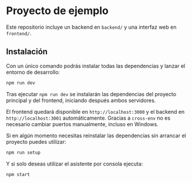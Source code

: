 # Proyecto de ejemplo

Este repositorio incluye un backend en `backend/` y una interfaz web en `frontend/`.

## Instalación

Con un único comando podrás instalar todas las dependencias y lanzar el entorno de desarrollo:

```bash
npm run dev
```

Tras ejecutar `npm run dev` se instalarán las dependencias del proyecto principal y del frontend, iniciando después ambos servidores.

El frontend quedará disponible en `http://localhost:3000` y el backend en `http://localhost:3001` automáticamente. Gracias a `cross-env` no es necesario cambiar puertos manualmente, incluso en Windows.

Si en algún momento necesitas reinstalar las dependencias sin arrancar el proyecto puedes utilizar:

```bash
npm run setup
```

Y si solo deseas utilizar el asistente por consola ejecuta:

```bash
npm start
```
